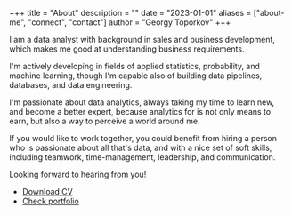 +++
title = "About"
description = ""
date = "2023-01-01"
aliases = ["about-me", "connect", "contact"]
author = "Georgy Toporkov"
+++

I am a data analyst with background in sales and business development, which makes me good at understanding business requirements.

 I'm actively developing in fields of applied statistics, probability, and machine learning, though I'm capable also of building data pipelines, databases, and data engineering. 
 
I'm passionate about data analytics, always taking my time to learn new, and become a better expert, because analytics for is not only means to earn, but also a way to perceive a world around me.

If you would like to work together, you could benefit from hiring a person who is passionate about all that's data, and with a nice set of soft skills, including teamwork, time-management, leadership, and communication.

Looking forward to hearing from you!

* [Download CV](/CV.pdf) 
* [Check portfolio](/portfolio)

